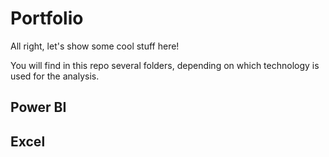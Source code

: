 # Portfolio

All right, let's show some cool stuff here!

You will find in this repo several folders, depending on which technology is used for the analysis.

## Power BI

## Excel
